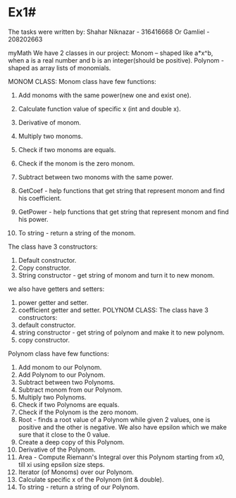 # Ex1# 
The tasks were written by:
Shahar Niknazar - 316416668
Or Gamliel - 208202663

myMath
We have 2 classes in our project:
Monom – shaped like a*x^b, when a is a real number and b is an integer(should be positive).
Polynom - shaped as array lists of monomials.




MONOM CLASS:
Monom class have few functions:
1. Add monoms with the same power(new one and exist one).
2. Calculate function value of specific x (int and double x).
3. Derivative of monom.
4. Multiply two monoms.
5. Check if two monoms are equals.
6. Check if the monom is the zero monom.
7. Subtract between two monoms with the same power.

8. GetCoef - help functions that get string that represent monom and find his coefficient.
9. GetPower - help functions that get string that represent monom and find his power.
10. To string - return a string of the monom.

The class have 3 constructors:
1. Default constructor.
2. Copy constructor.
3. String constructor - get string of monom and turn it to new monom.

we also have getters and setters:
1. power getter and setter.
2. coefficient getter and setter.
POLYNOM CLASS:
The class have 3 constructors:
1. default constructor.
2. string constructor - get string of polynom and make it to new polynom.
3. copy constructor.

Polynom class have few functions:
1. Add monom to our Polynom.
2. Add Polynom to our Polynom.
3. Subtract between two Polynoms.
4. Subtract monom from our Polynom.
5. Multiply two Polynoms.
6. Check if two Polynoms are equals.
7. Check if the Polynom is the zero monom.
8. Root - finds a root value of a Polynom while given 2 values,  one is positive and the other is negative. We also have epsilon which we make sure that it close to the 0 value.
9. Create a deep copy of this Polynom.
10. Derivative of the Polynom.
11. Area - Compute Riemann's Integral over this Polynom starting from x0, till xi using epsilon size steps.
12. Iterator (of Monoms) over our Polynom.
13. Calculate specific x of the Polynom (int & double).
14. To string - return a string of our Polynom.
